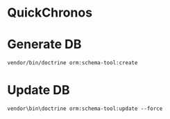 QuickChronos
============

# Generate DB
```vendor/bin/doctrine orm:schema-tool:create```
# Update DB
```vendor\bin\doctrine orm:schema-tool:update --force```